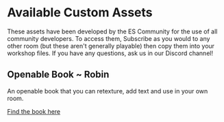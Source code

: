 # Available Custom Assets

These assets have been developed by the ES Community for the use of all community developers. To access them, Subscribe as you would to any other room (but these aren't generally playable) then copy them into your workshop files. If you have any questions, ask us in our Discord channel!

<div className="highlight-div">

## Openable Book ~ Robin

An openable book that you can retexture, add text and use in your own room. 

[Find the book here](http://steamcommunity.com/sharedfiles/filedetails/?id=3015061593)

</div>